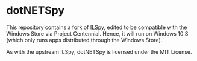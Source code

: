 # dotNETSpy

This repository contains a fork of [ILSpy](https://github.com/icsharpcode/ILSpy),
edited to be compatible with the Windows Store via Project Centennial.
Hence, it will run on Windows 10 S (which only runs apps distributed
through the Windows Store).

As with the upstream ILSpy, dotNETSpy is licensed under the MIT License.
